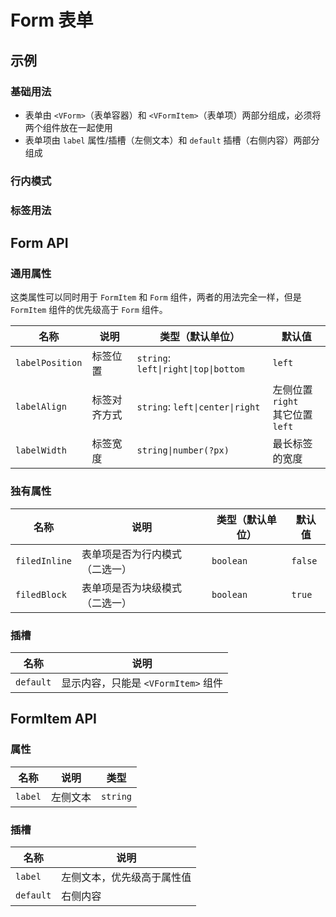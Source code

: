# Form 表单

## 示例

### 基础用法

- 表单由 `<VForm>`（表单容器）和 `<VFormItem>`（表单项）两部分组成，必须将两个组件放在一起使用
- 表单项由 `label` 属性/插槽（左侧文本）和 `default` 插槽（右侧内容）两部分组成

<preview path="./demos/basic.vue"></preview>

### 行内模式

<preview path="./demos/filed-display.vue"></preview>

### 标签用法

<preview path="./demos/label.vue"></preview>

## Form API

### 通用属性

这类属性可以同时用于 `FormItem` 和 `Form` 组件，两者的用法完全一样，但是 `FormItem` 组件的优先级高于 `Form` 组件。

| 名称            | 说明         | 类型（默认单位）                     | 默认值                                |
| --------------- | ------------ | ------------------------------------ | ------------------------------------- |
| `labelPosition` | 标签位置     | `string`: `left\|right\|top\|bottom` | `left`                                |
| `labelAlign`    | 标签对齐方式 | `string`: `left\|center\|right`      | 左侧位置 `right` <br> 其它位置 `left` |
| `labelWidth`    | 标签宽度     | `string\|number(?px)`                | 最长标签的宽度                        |

### 独有属性

| 名称          | 说明                           | 类型（默认单位） | 默认值  |
| ------------- | ------------------------------ | ---------------- | ------- |
| `filedInline` | 表单项是否为行内模式（二选一） | `boolean`        | `false` |
| `filedBlock`  | 表单项是否为块级模式（二选一） | `boolean`        | `true`  |

### 插槽

| 名称      | 说明                                |
| --------- | ----------------------------------- |
| `default` | 显示内容，只能是 `<VFormItem>` 组件 |

## FormItem API

### 属性

| 名称    | 说明     | 类型     |
| ------- | -------- | -------- |
| `label` | 左侧文本 | `string` |

### 插槽

| 名称      | 说明                       |
| --------- | -------------------------- |
| `label`   | 左侧文本，优先级高于属性值 |
| `default` | 右侧内容                   |
